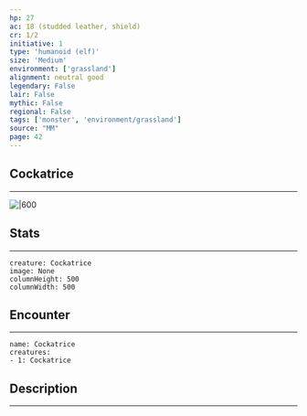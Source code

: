 ```yaml
---
hp: 27
ac: 18 (studded leather, shield)
cr: 1/2
initiative: 1
type: 'humanoid (elf)'    
size: 'Medium'
environment: ['grassland']
alignment: neutral good
legendary: False
lair: False
mythic: False
regional: False
tags: ['monster', 'environment/grassland']
source: "MM"
page: 42
---
```


## Cockatrice
---

![|600](D:/Program%20Files/5e.tools/img/bestiary/MM/Cockatrice.jpg)

## Stats
---

```statblock
creature: Cockatrice
image: None
columnHeight: 500
columnWidth: 500
```

## Encounter
---

```encounter-table
name: Cockatrice
creatures:
- 1: Cockatrice
```

## Description
---




